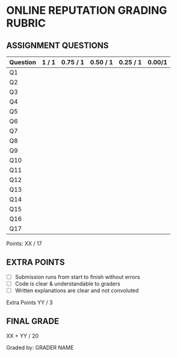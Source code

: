  # ONLINE REPUTATION GRADING RUBRIC

## ASSIGNMENT QUESTIONS

| Question | 1 / 1 | 0.75 / 1 | 0.50 / 1 | 0.25 / 1 | 0.00/1 |
| -------- | ----- | -------- | -------- | -------- | ------ |
| Q1       |       |          |          |          |        |
| Q2       |       |          |          |          |        |
| Q3       |       |          |          |          |        |
| Q4       |       |          |          |          |        |
| Q5       |       |          |          |          |        |
| Q6       |       |          |          |          |        |
| Q7       |       |          |          |          |        |
| Q8       |       |          |          |          |        |
| Q9       |       |          |          |          |        |
| Q10      |       |          |          |          |        |
| Q11      |       |          |          |          |        |
| Q12      |       |          |          |          |        |
| Q13      |       |          |          |          |        |
| Q14      |       |          |          |          |        |
| Q15      |       |          |          |          |        |
| Q16      |       |          |          |          |        |
| Q17      |       |          |          |          |        |

Points: XX / 17 

## EXTRA POINTS

- [ ] Submission runs from start to finish without errors
- [ ] Code is clear & understandable to graders
- [ ] Written explanations are clear and not convoluted

Extra Points YY / 3

## FINAL GRADE

XX + YY / 20

Graded by: GRADER NAME